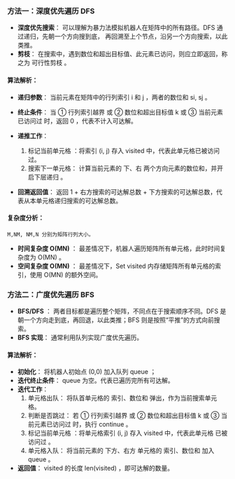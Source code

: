 ### 方法一：深度优先遍历 DFS

* __深度优先搜索__： 可以理解为暴力法模拟机器人在矩阵中的所有路径。DFS 通过递归，先朝一个方向搜到底， 再回溯至上个节点，沿另一个方向搜索，以此类推。
* __剪枝__： 在搜索中，遇到数位和超出目标值、此元素已访问，则应立即返回，称之为 可行性剪枝 。

#### 算法解析：

* __递归参数__： 当前元素在矩阵中的行列索引 i 和 j ，两者的数位和 si, sj 。
* __终止条件__： 当 ① 行列索引越界 或 ② 数位和超出目标值 k 或 ③ 当前元素已访问过 时，返回 0 ，代表不计入可达解。
* __递推工作__：
    1. 标记当前单元格 ：将索引 (i, j) 存入 visited 中，代表此单元格已被访问过。
    2. 搜索下一单元格： 计算当前元素的 下、右 两个方向元素的数位和，并开启下层递归 。  

* __回溯返回值__： 返回 1 + 右方搜索的可达解总数 + 下方搜索的可达解总数，代表从本单元格递归搜索的可达解总数。

#### 复杂度分析：

    M,NM, NM,N 分别为矩阵行列大小。

* __时间复杂度 O(MN)__ ： 最差情况下，机器人遍历矩阵所有单元格，此时时间复杂度为 O(MN) 。
* __空间复杂度 O(MN)__ ： 最差情况下，Set visited 内存储矩阵所有单元格的索引，使用 O(MN) 的额外空间。


### 方法二：广度优先遍历 BFS

* __BFS/DFS__ ： 两者目标都是遍历整个矩阵，不同点在于搜索顺序不同。DFS 是朝一个方向走到底，再回退，以此类推；BFS 则是按照“平推”的方式向前搜索。
* __BFS 实现__： 通常利用队列实现广度优先遍历。

#### 算法解析：

* __初始化__： 将机器人初始点 (0,0) 加入队列 queue ；
* __迭代终止条件__： queue 为空。代表已遍历完所有可达解。
* __迭代工作__：
    1. 单元格出队： 将队首单元格的 索引、数位和 弹出，作为当前搜索单元格。
    2. 判断是否跳过： 若 ① 行列索引越界 或 ② 数位和超出目标值 k 或 ③ 当前元素已访问过 时，执行 continue 。
    3. 标记当前单元格 ：将单元格索引 (i, j) 存入 visited 中，代表此单元格 已被访问过 。
    4. 单元格入队： 将当前元素的 下方、右方 单元格的 索引、数位和 加入 queue 。
* __返回值__： visited 的长度 len(visited) ，即可达解的数量。
